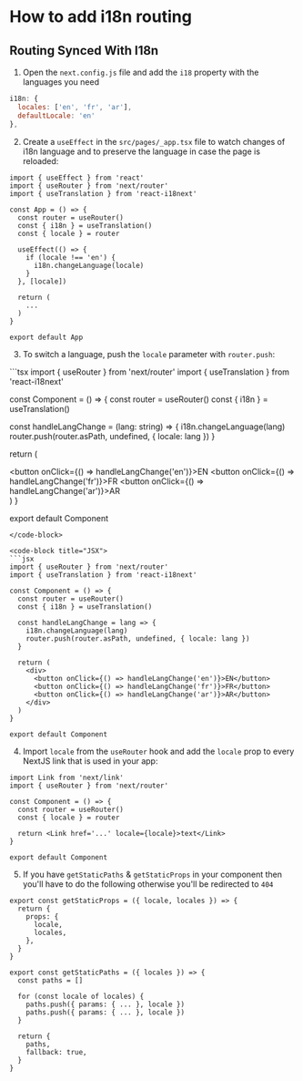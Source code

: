 # How to add i18n routing

## Routing Synced With I18n

1. Open the `next.config.js` file and add the `i18` property with the languages you need

```js
i18n: {
  locales: ['en', 'fr', 'ar'],
  defaultLocale: 'en'
},
```

2. Create a `useEffect` in the `src/pages/_app.tsx` file to watch changes of i18n language and to preserve the language in case the page is reloaded:

```tsx
import { useEffect } from 'react'
import { useRouter } from 'next/router'
import { useTranslation } from 'react-i18next'

const App = () => {
  const router = useRouter()
  const { i18n } = useTranslation()
  const { locale } = router

  useEffect(() => {
    if (locale !== 'en') {
      i18n.changeLanguage(locale)
    }
  }, [locale])

  return (
    ...
  )
}

export default App
```

3. To switch a language, push the `locale` parameter with `router.push`:

<code-group>
<code-block title="TSX" active>
```tsx
import { useRouter } from 'next/router'
import { useTranslation } from 'react-i18next'

const Component = () => {
  const router = useRouter()
  const { i18n } = useTranslation()

  const handleLangChange = (lang: string) => {
    i18n.changeLanguage(lang)
    router.push(router.asPath, undefined, { locale: lang })
  }

  return (
    <div>
      <button onClick={() => handleLangChange('en')}>EN</button>
      <button onClick={() => handleLangChange('fr')}>FR</button>
      <button onClick={() => handleLangChange('ar')}>AR</button>
    </div>
  )
}

export default Component
```
</code-block>

<code-block title="JSX">
```jsx
import { useRouter } from 'next/router'
import { useTranslation } from 'react-i18next'

const Component = () => {
  const router = useRouter()
  const { i18n } = useTranslation()

  const handleLangChange = lang => {
    i18n.changeLanguage(lang)
    router.push(router.asPath, undefined, { locale: lang })
  }

  return (
    <div>
      <button onClick={() => handleLangChange('en')}>EN</button>
      <button onClick={() => handleLangChange('fr')}>FR</button>
      <button onClick={() => handleLangChange('ar')}>AR</button>
    </div>
  )
}

export default Component
```
</code-block>
</code-group>

4. Import `locale` from the `useRouter` hook and add the `locale` prop to every NextJS link that is used in your app:

```tsx
import Link from 'next/link'
import { useRouter } from 'next/router'

const Component = () => {
  const router = useRouter()
  const { locale } = router

  return <Link href='...' locale={locale}>text</Link>
}

export default Component
```

5. If you have `getStaticPaths` & `getStaticProps` in your component then you'll have to do the following otherwise you'll be redirected to `404`

```tsx
export const getStaticProps = ({ locale, locales }) => {
  return {
    props: {
      locale,
      locales,
    },
  }
}

export const getStaticPaths = ({ locales }) => {
  const paths = []

  for (const locale of locales) {
    paths.push({ params: { ... }, locale })
    paths.push({ params: { ... }, locale })
  }

  return {
    paths,
    fallback: true,
  }
}
```
